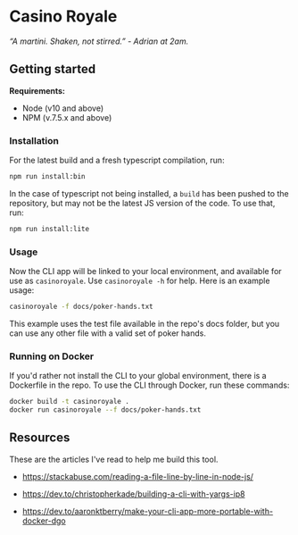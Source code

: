 # Casino Royale

_“A martini. Shaken, not stirred.” - Adrian at 2am._

## Getting started

**Requirements:**

- Node (v10 and above)
- NPM (v.7.5.x and above)

### Installation

For the latest build and a fresh typescript compilation, run:

```Bash
npm run install:bin
```

In the case of typescript not being installed, a `build` has been pushed to the repository, but may not be the latest JS version of the code. To use that, run:

```Bash
npm run install:lite
```

### Usage

Now the CLI app will be linked to your local environment, and available for use as `casinoroyale`. Use `casinoroyale -h` for help. Here is an example usage:

```Bash
casinoroyale -f docs/poker-hands.txt
```

This example uses the test file available in the repo's docs folder, but you can use any other file with a valid set of poker hands.

### Running on Docker

If you'd rather not install the CLI to your global environment, there is a Dockerfile in the repo. To use the CLI through Docker, run these commands:

```Bash
docker build -t casinoroyale .
docker run casinoroyale --f docs/poker-hands.txt
```

## Resources

These are the articles I've read to help me build this tool.

- https://stackabuse.com/reading-a-file-line-by-line-in-node-js/

- https://dev.to/christopherkade/building-a-cli-with-yargs-ip8

- https://dev.to/aaronktberry/make-your-cli-app-more-portable-with-docker-dgo

